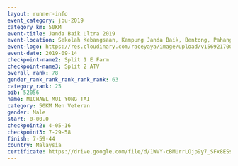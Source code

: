```yaml
---
layout: runner-info 
event_category: jbu-2019 
category_km: 50KM 
event-title: Janda Baik Ultra 2019 
event-location: Sekolah Kebangsaan, Kampung Janda Baik, Bentong, Pahang, Malaysia 
event-logo: https://res.cloudinary.com/raceyaya/image/upload/v1569217009/logo/janda-baik_vch1pc.jpg 
event-date: 2019-09-14 
checkpoint-name2: Split 1 E Farm 
checkpoint-name3: Split 2 ATV 
overall_rank: 78
gender_rank_rank_rank_rank_rank: 63
category_rank: 25
bib: 52056
name: MICHAEL MUI YONG TAI
category: 50KM Men Veteran
gender: Male
start: 0-00.0
checkpoint2: 4-05-16
checkpoint3: 7-29-58
finish: 7-59-44
country: Malaysia
certificate: https://drive.google.com/file/d/1WVY-cBMUrrLOjp9y7_SFx8ESspylcv80/view?usp=sharing
---
```

